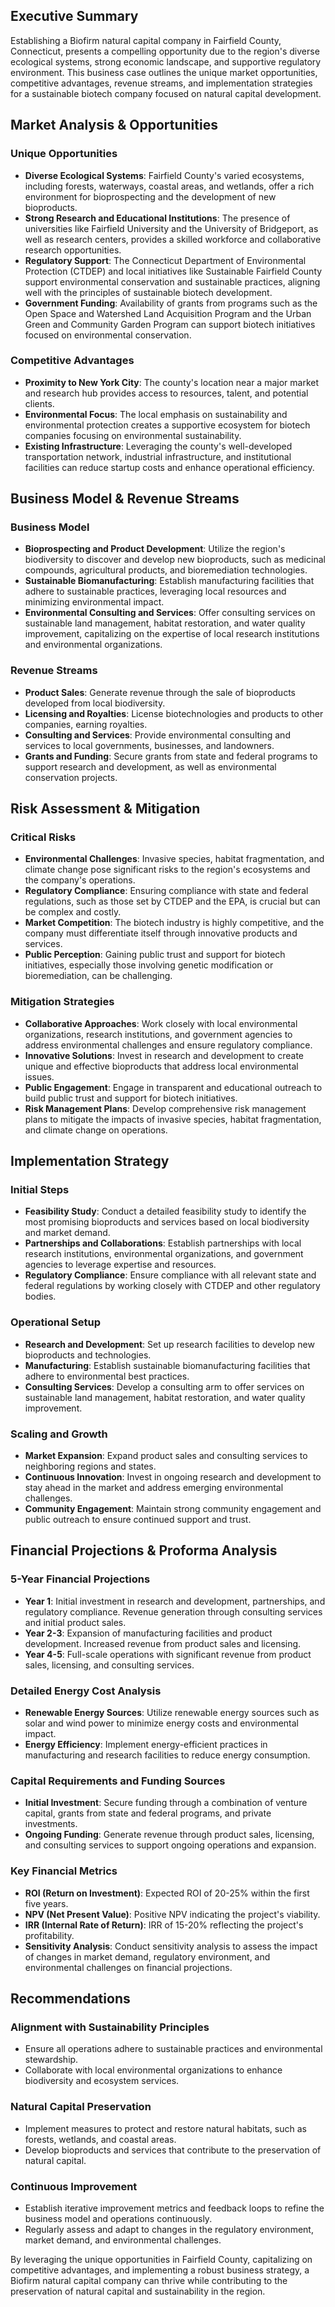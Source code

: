 ## Executive Summary

Establishing a Biofirm natural capital company in Fairfield County, Connecticut, presents a compelling opportunity due to the region's diverse ecological systems, strong economic landscape, and supportive regulatory environment. This business case outlines the unique market opportunities, competitive advantages, revenue streams, and implementation strategies for a sustainable biotech company focused on natural capital development.

## Market Analysis & Opportunities

### Unique Opportunities
- **Diverse Ecological Systems**: Fairfield County's varied ecosystems, including forests, waterways, coastal areas, and wetlands, offer a rich environment for bioprospecting and the development of new bioproducts.
- **Strong Research and Educational Institutions**: The presence of universities like Fairfield University and the University of Bridgeport, as well as research centers, provides a skilled workforce and collaborative research opportunities.
- **Regulatory Support**: The Connecticut Department of Environmental Protection (CTDEP) and local initiatives like Sustainable Fairfield County support environmental conservation and sustainable practices, aligning well with the principles of sustainable biotech development.
- **Government Funding**: Availability of grants from programs such as the Open Space and Watershed Land Acquisition Program and the Urban Green and Community Garden Program can support biotech initiatives focused on environmental conservation.

### Competitive Advantages
- **Proximity to New York City**: The county's location near a major market and research hub provides access to resources, talent, and potential clients.
- **Environmental Focus**: The local emphasis on sustainability and environmental protection creates a supportive ecosystem for biotech companies focusing on environmental sustainability.
- **Existing Infrastructure**: Leveraging the county's well-developed transportation network, industrial infrastructure, and institutional facilities can reduce startup costs and enhance operational efficiency.

## Business Model & Revenue Streams

### Business Model
- **Bioprospecting and Product Development**: Utilize the region's biodiversity to discover and develop new bioproducts, such as medicinal compounds, agricultural products, and bioremediation technologies.
- **Sustainable Biomanufacturing**: Establish manufacturing facilities that adhere to sustainable practices, leveraging local resources and minimizing environmental impact.
- **Environmental Consulting and Services**: Offer consulting services on sustainable land management, habitat restoration, and water quality improvement, capitalizing on the expertise of local research institutions and environmental organizations.

### Revenue Streams
- **Product Sales**: Generate revenue through the sale of bioproducts developed from local biodiversity.
- **Licensing and Royalties**: License biotechnologies and products to other companies, earning royalties.
- **Consulting and Services**: Provide environmental consulting and services to local governments, businesses, and landowners.
- **Grants and Funding**: Secure grants from state and federal programs to support research and development, as well as environmental conservation projects.

## Risk Assessment & Mitigation

### Critical Risks
- **Environmental Challenges**: Invasive species, habitat fragmentation, and climate change pose significant risks to the region's ecosystems and the company's operations.
- **Regulatory Compliance**: Ensuring compliance with state and federal regulations, such as those set by CTDEP and the EPA, is crucial but can be complex and costly.
- **Market Competition**: The biotech industry is highly competitive, and the company must differentiate itself through innovative products and services.
- **Public Perception**: Gaining public trust and support for biotech initiatives, especially those involving genetic modification or bioremediation, can be challenging.

### Mitigation Strategies
- **Collaborative Approaches**: Work closely with local environmental organizations, research institutions, and government agencies to address environmental challenges and ensure regulatory compliance.
- **Innovative Solutions**: Invest in research and development to create unique and effective bioproducts that address local environmental issues.
- **Public Engagement**: Engage in transparent and educational outreach to build public trust and support for biotech initiatives.
- **Risk Management Plans**: Develop comprehensive risk management plans to mitigate the impacts of invasive species, habitat fragmentation, and climate change on operations.

## Implementation Strategy

### Initial Steps
- **Feasibility Study**: Conduct a detailed feasibility study to identify the most promising bioproducts and services based on local biodiversity and market demand.
- **Partnerships and Collaborations**: Establish partnerships with local research institutions, environmental organizations, and government agencies to leverage expertise and resources.
- **Regulatory Compliance**: Ensure compliance with all relevant state and federal regulations by working closely with CTDEP and other regulatory bodies.

### Operational Setup
- **Research and Development**: Set up research facilities to develop new bioproducts and technologies.
- **Manufacturing**: Establish sustainable biomanufacturing facilities that adhere to environmental best practices.
- **Consulting Services**: Develop a consulting arm to offer services on sustainable land management, habitat restoration, and water quality improvement.

### Scaling and Growth
- **Market Expansion**: Expand product sales and consulting services to neighboring regions and states.
- **Continuous Innovation**: Invest in ongoing research and development to stay ahead in the market and address emerging environmental challenges.
- **Community Engagement**: Maintain strong community engagement and public outreach to ensure continued support and trust.

## Financial Projections & Proforma Analysis

### 5-Year Financial Projections
- **Year 1**: Initial investment in research and development, partnerships, and regulatory compliance. Revenue generation through consulting services and initial product sales.
- **Year 2-3**: Expansion of manufacturing facilities and product development. Increased revenue from product sales and licensing.
- **Year 4-5**: Full-scale operations with significant revenue from product sales, licensing, and consulting services.

### Detailed Energy Cost Analysis
- **Renewable Energy Sources**: Utilize renewable energy sources such as solar and wind power to minimize energy costs and environmental impact.
- **Energy Efficiency**: Implement energy-efficient practices in manufacturing and research facilities to reduce energy consumption.

### Capital Requirements and Funding Sources
- **Initial Investment**: Secure funding through a combination of venture capital, grants from state and federal programs, and private investments.
- **Ongoing Funding**: Generate revenue through product sales, licensing, and consulting services to support ongoing operations and expansion.

### Key Financial Metrics
- **ROI (Return on Investment)**: Expected ROI of 20-25% within the first five years.
- **NPV (Net Present Value)**: Positive NPV indicating the project's viability.
- **IRR (Internal Rate of Return)**: IRR of 15-20% reflecting the project's profitability.
- **Sensitivity Analysis**: Conduct sensitivity analysis to assess the impact of changes in market demand, regulatory environment, and environmental challenges on financial projections.

## Recommendations

### Alignment with Sustainability Principles
- Ensure all operations adhere to sustainable practices and environmental stewardship.
- Collaborate with local environmental organizations to enhance biodiversity and ecosystem services.

### Natural Capital Preservation
- Implement measures to protect and restore natural habitats, such as forests, wetlands, and coastal areas.
- Develop bioproducts and services that contribute to the preservation of natural capital.

### Continuous Improvement
- Establish iterative improvement metrics and feedback loops to refine the business model and operations continuously.
- Regularly assess and adapt to changes in the regulatory environment, market demand, and environmental challenges.

By leveraging the unique opportunities in Fairfield County, capitalizing on competitive advantages, and implementing a robust business strategy, a Biofirm natural capital company can thrive while contributing to the preservation of natural capital and sustainability in the region.